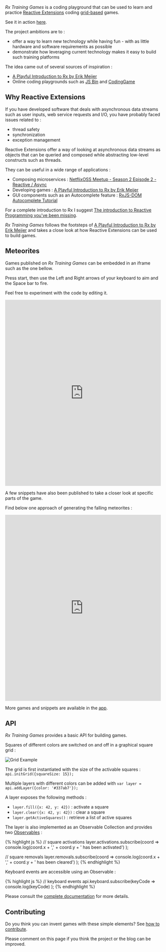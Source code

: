 *Rx Training Games* is a coding playground that can be used to
learn and practice [Reactive Extensions](http://reactivex.io/) coding [grid-based](https://github.com/JulienMoumne/rx-training-games/blob/master/API.md) games.

See it in action [here](http://julienmoumne.github.io/rx-training-games).

The project ambitions are to :

 * offer a way to learn new technology while having fun - with as little hardware and software requirements as possible
 * demonstrate how leveraging current technology makes it easy to build such training platforms

The idea came out of several sources of inspiration :
 
 * [A Playful Introduction to Rx by Erik Meijer](https://youtu.be/WKore-AkisY) 
 * Online coding playgrounds such as [JS Bin](https://jsbin.com) and [CodingGame](https://www.codingame.com)


## Why Reactive Extensions

If you have developed software that deals with asynchronous data streams such as user inputs,
web service requests and I/O, you have probably faced issues related to :

 * thread safety
 * synchronization
 * exception management

Reactive Extensions offer a way of looking at asynchronous data streams as objects
that can be queried and composed while abstracting low-level constructs such as threads.

They can be useful in a wide range of applications :

 * Composing microservices : [NetflixOSS Meetup - Season 2 Episode 2 - Reactive / Async ](https://youtu.be/aEuNBk1b5OE?t=3m24s)
 * Developing games : [A Playful Introduction to Rx by Erik Meijer](https://youtu.be/WKore-AkisY) 
 * GUI components such as an Autocomplete feature : [RxJS-DOM Autocomplete Tutorial](https://github.com/Reactive-Extensions/RxJS-DOM#getting-started-with-the-html-dom-bindings)

For a complete introduction to Rx I suggest
[The introduction to Reactive Programming you've been missing](https://gist.github.com/staltz/868e7e9bc2a7b8c1f754).

*Rx Training Games* follows the footsteps of [A Playful Introduction to Rx by Erik Meijer](https://youtu.be/WKore-AkisY)
and takes a close look at how Reactive Extensions can be used to build games.


## Meteorites

Games published on *Rx Training Games* can be embedded in an iframe such as the one bellow.

Press start, then use the Left and Right arrows of your keyboard to aim and the Space bar to fire.

Feel free to experiment with the code by editing it.

<iframe
        width="100%"
        height="600px"
        frameborder="0"
        src="http://julienmoumne.github.io/rx-training-games/#?title=meteorites&amp;preventstart=true">
</iframe>

A few snippets have also been published to take a closer look at specific parts of the game.

Find below one approach of generating the falling meteorites :

<iframe
        width="100%"
        height="600px"
        frameborder="0"
        src="http://julienmoumne.github.io/rx-training-games/#?title=rain-using-state&amp;preventstart=true">
</iframe>

More games and snippets are available in the [app](http://julienmoumne.github.io/rx-training-games).


## API

*Rx Training Games* provides a basic API for building games.

Squares of different colors are switched on and off in a graphical square grid :

![Grid Example](https://raw.githubusercontent.com/JulienMoumne/rx-training-games/master/misc/grid-example.png)

The grid is first instantiated with the size of the activable squares : `api.initGrid({squareSize: 15});`

Multiple layers with different colors can be added with `var layer = api.addLayer({color: '#337ab7'});`

A layer exposes the following methods :

 * `layer.fill({x: 42, y: 42})` : activate a square
 * `layer.clear({x: 42, y: 42})` : clear a square
 * `layer.getActiveSquares()` : retrieve a list of active squares
 
The layer is also implemented as an Observable Collection and provides two [Observables](http://reactivex.io/documentation/observable.html) :
 
{% highlight js %}
// square activations
layer.activations.subscribe(coord =>
    console.log(coord.x + ',' + coord.y + ' has been activated')
);

// square removals
layer.removals.subscribe(coord =>
    console.log(coord.x + ',' + coord.y + ' has been cleared')
);
{% endhighlight %}

Keyboard events are accessible using an Observable : 

{% highlight js %}
// keyboard events
api.keyboard.subscribe(keyCode =>
    console.log(keyCode)
);
{% endhighlight %}

Please consult the [complete documentation](https://github.com/JulienMoumne/rx-training-games/blob/master/API.md) for more details.


## Contributing

Do you think you can invent games with these simple elements? See [how to contribute](https://github.com/JulienMoumne/rx-training-games/#how-to-contribute).

Please comment on this page if you think the project or the blog can be improved.